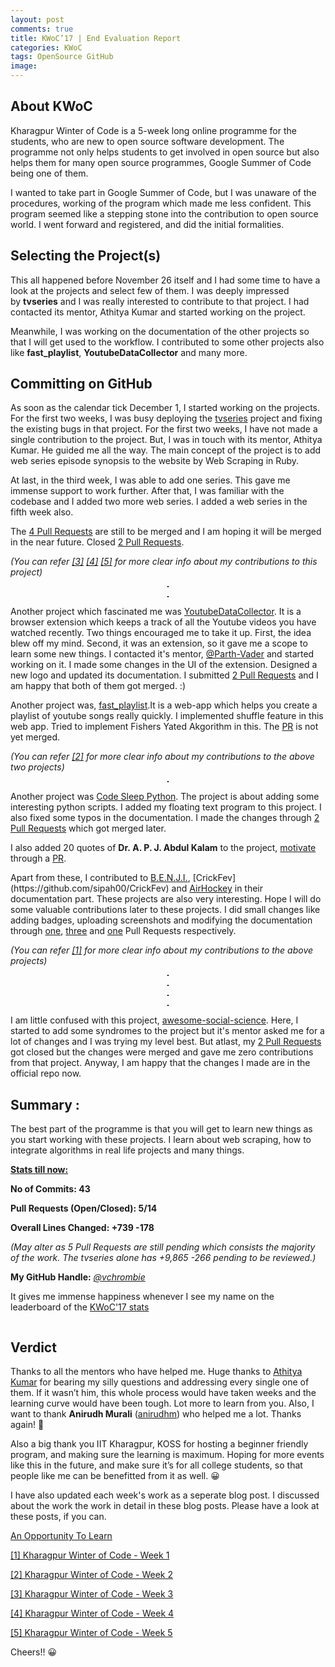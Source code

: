 ```yaml
---
layout: post
comments: true
title: KWoC’17 | End Evaluation Report
categories: KWoC
tags: OpenSource GitHub
image: 
---
```

## About KWoC

Kharagpur Winter of Code is a 5-week long online programme for the students, who are new to open source software development. The programme not only helps students to get involved in open source but also helps them for many open source programmes, Google Summer of Code being one of them.

I wanted to take part in Google Summer of Code, but I was unaware of the procedures, working of the program which made me less confident. This program seemed like a stepping stone into the contribution to open source world. I went forward and registered, and did the initial formalities.

## Selecting the Project(s)

This all happened before November 26 itself and I had some time to have a look at the projects and select few of them. I was deeply impressed by **tvseries** and I was really interested to contribute to that project. I had contacted its mentor, Athitya Kumar and started working on the project.

Meanwhile, I was working on the documentation of the other projects so that I will get used to the workflow. I contributed to some other projects also like **fast_playlist**, **YoutubeDataCollector** and many more.

## Committing on GitHub

As soon as the calendar tick December 1, I started working on the projects. For the first two weeks, I was busy deploying the [tvseries](https://github.com/athityakumar/tvseries) project and fixing the existing bugs in that project. For the first two weeks, I have not made a single contribution to the project. But, I was in touch with its mentor, Athitya Kumar. He guided me all the way. The main concept of the project is to add web series episode synopsis to the website by Web Scraping in Ruby.

At last, in the third week, I was able to add one series. This gave me immense support to work further. After that, I was familiar with the codebase and I added two more web series. I added a web series in the fifth week also.

The [4 Pull Requests](https://github.com/athityakumar/tvseries/pulls/vchrombie) are still to be merged and I am hoping it will be merged in the near future. Closed [2 Pull Requests](https://github.com/athityakumar/tvseries/pulls?q=is%3Apr+author%3Avchrombie+is%3Aclosed).

*(You can refer [[3]](/blog/kwoc/2017/12/22/kwoc-week3/) [[4]](/blog/kwoc/2017/12/28/kwoc-week4/) [[5]](/blog/kwoc/2018/01/04/kwoc-week5/) for more clear info about my contributions to this project)*

<p align="center">
  <img title="First four are the series that I have added" src="/blog/public/img/kwoc-end1.png" alt="" style="border: 1px solid">
</p>

<p align="center">
  <img title="A Look of the Narcos series." src="/blog/public/img/kwoc-end2.png" alt="" style="border: 1px solid">
</p>

Another project which fascinated me was [YoutubeDataCollector](https://github.com/Parth-Vader/YoutubeDataCollector). It is a browser extension which keeps a track of all the Youtube videos you have watched recently. Two things encouraged me to take it up. First, the idea blew off my mind. Second, it was an extension, so it gave me a scope to learn some new things. I contacted it's mentor, [@Parth-Vader](https://github.com/Parth-Vader) and started working on it. I made some changes in the UI of the extension. Designed a new logo and updated its documentation. I submitted [2 Pull Requests](https://github.com/Parth-Vader/YoutubeDataCollector/pulls?q=is%3Apr+author%3Avchrombie) and I am happy that both of them got merged. :)

Another project was, [fast_playlist](https://github.com/udiboy1209/fast_playlist).It is a web-app which helps you create a playlist of youtube songs really quickly. I implemented shuffle feature in this web app. Tried to implement Fishers Yated Akgorithm in this. The [PR](https://github.com/udiboy1209/fast_playlist/pulls/vchrombie) is not yet merged.

*(You can refer [[2]](/blog/kwoc/2017/12/16/kwoc-week2/) for more clear info about my contributions to the above two projects)*

<p align="center">
  <img title="Implememting the shuffle feature.." src="/blog/public/img/kwoc-end3.jpg" alt="" style="border: 1px solid">
</p>

Another project was [Code Sleep Python](https://github.com/prateekiiest/Code-Sleep-Python). The project is about adding some interesting python scripts. I added my floating text program to this project. I also fixed some typos in the documentation. I made the changes through [2 Pull Requests](https://github.com/prateekiiest/Code-Sleep-Python/pulls?q=is%3Apr+author%3Avchrombie) which got merged later.

I also added 20 quotes of **Dr. A. P. J. Abdul Kalam** to the project, [motivate](https://github.com/mubaris/motivate) through a [PR](https://github.com/mubaris/motivate/pulls?q=is%3Apr+author%3Avchrombie).

Apart from these, I contributed to [B.E.N.J.I.](https://github.com/the-ethan-hunt/B.E.N.J.I.), [CrickFev](https://github.com/sipah00/CrickFev) and [AirHockey](https://github.com/NITDgpOS/AirHockey) in their documentation part. These projects are also very interesting. Hope I will do some valuable contributions later to these projects. I did small changes like adding badges, uploading screenshots and modifying the documentation through [one](https://github.com/the-ethan-hunt/B.E.N.J.I./pulls?q=is%3Apr+author%3Avchrombie), [three](https://github.com/sipah00/CrickFev/pulls?q=is%3Apr+author%3Avchrombie) and [one](https://github.com/NITDgpOS/AirHockey/pulls?q=is%3Apr+author%3Avchrombie) Pull Requests respectively.

*(You can refer [[1]](/blog/kwoc/2017/12/07/kwoc-week1) for more clear info about my contributions to the above projects)*

<p align="center">
  <img title="Quotes that I have added.." src="/blog/public/img/kwoc-end4.png" alt="" style="border: 1px solid">
</p>
<p align="center">
  <img title="Badges I designed.." src="/blog/public/img/kwoc-end5.png" alt="" style="border: 1px solid">
</p>
<p align="center">
  <img title="documentation showing my contribution.." src="/blog/public/img/kwoc-end6.png" alt="" style="border: 1px solid">
</p>
<p align="center">
  <img title="floating text program I have added.." src="/blog/public/img/kwoc-end7.png" alt="" style="border: 1px solid">
</p>

I am little confused with this project, [awesome-social-science](https://github.com/icyflame/awesome-social-science). Here, I started to add some syndromes to the project but it's mentor asked me for a lot of changes and I was trying my level best. But atlast, my [2 Pull Requests](https://github.com/icyflame/awesome-social-science/pulls?q=is%3Apr+author%3Avchrombie) got closed but the changes were merged and gave me zero contributions from that project. Anyway, I am happy that the changes I made are in the official repo now.

## Summary :

The best part of the programme is that you will get to learn new things as you start working with these projects. I learn about web scraping, how to integrate algorithms in real life projects and many things.

<span style="text-decoration: underline;">**Stats till now:**</span>

**No of Commits: 43**

**Pull Requests (Open/Closed): 5/14**

**Overall Lines Changed: +739 -178**

*(May alter as 5 Pull Requests are still pending which consists the majority of the work. The tvseries alone has +9,865 -266 pending to be reviewed.)*

**My GitHub Handle:** _[@vchrombie](https://github.com/vchrombie)_

It gives me immense happiness whenever I see my name on the leaderboard of the [KWoC'17 stats](https://kwoc.kossiitkgp.in/stats)

<p align="center">
  <img title="Statistics of KWoC'17" src="/blog/public/img/kwoc-end8.png" alt="">
</p>

## Verdict

Thanks to all the mentors who have helped me. Huge thanks to <a href="">[Athitya Kumar](https://www.facebook.com/athitya.kumar?fref=ts) for bearing my silly questions and addressing every single one of them. If it wasn’t him, this whole process would have taken weeks and the learning curve would have been tough. Lot more to learn from you. Also, I want to thank **Anirudh Murali** (<a href="">[anirudhm](https://www.facebook.com/anirudh.en)) who helped me a lot. Thanks again! 🙂

Also a big thank you IIT Kharagpur, KOSS for hosting a beginner friendly program, and making sure the learning is maximum. Hoping for more events like this in the future, and make sure it’s for all college students, so that people like me can be benefitted from it as well. 😀

I have also updated each week's work as a seperate blog post. I discussed about the work the work in detail in these blog posts. Please have a look at these posts, if you can.

[An Opportunity To Learn](/blog/kwoc/2017/12/05/kwoc-intro/)

[[1] Kharagpur Winter of Code - Week 1](/blog/kwoc/2017/12/07/kwoc-week1/)

[[2] Kharagpur Winter of Code - Week 2](/blog/kwoc/2017/12/16/kwoc-week2/)

[[3] Kharagpur Winter of Code - Week 3](/blog/kwoc/2017/12/22/kwoc-week3/)

[[4] Kharagpur Winter of Code - Week 4](/blog/kwoc/2017/12/28/kwoc-week4/)

[[5] Kharagpur Winter of Code - Week 5](/blog/kwoc/2018/01/04/kwoc-week5/)

Cheers!! 😀
